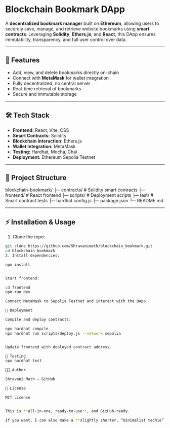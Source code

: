 # Blockchain Bookmark DApp

A **decentralized bookmark manager** built on **Ethereum**, allowing users to securely save, manage, and retrieve website bookmarks using **smart contracts**. Leveraging **Solidity**, **Ethers.js**, and **React**, this DApp ensures immutability, transparency, and full user control over data.

---

## 🚀 Features
- Add, view, and delete bookmarks directly on-chain  
- Connect with **MetaMask** for wallet integration  
- Fully decentralized, no central server  
- Real-time retrieval of bookmarks  
- Secure and immutable storage  

---

## 🛠 Tech Stack
- **Frontend:** React, Vite, CSS  
- **Smart Contracts:** Solidity  
- **Blockchain Interaction:** Ethers.js  
- **Wallet Integration:** MetaMask  
- **Testing:** Hardhat, Mocha, Chai  
- **Deployment:** Ethereum Sepolia Testnet  

---

## 📁 Project Structure

blockchain-bookmark/
├─ contracts/ # Solidity smart contracts
├─ frontend/ # React frontend
├─ scripts/ # Deployment scripts
├─ test/ # Smart contract tests
├─ hardhat.config.js
├─ package.json
└─ README.md


---

## ⚡ Installation & Usage
1. Clone the repo:
```bash
git clone https://github.com/Shravanimath/blockchain_bookmark.git
cd blockchain_bookmark
2. Install dependencies:

npm install


Start frontend:

cd frontend
npm run dev

Connect MetaMask to Sepolia Testnet and interact with the DApp.

🔧 Deployment

Compile and deploy contracts:

npx hardhat compile
npx hardhat run scripts/deploy.js --network sepolia


Update frontend with deployed contract address.

🧪 Testing
npx hardhat test

👨‍💻 Author

Shravani Math – GitHub

📄 License

MIT License


This is **all-in-one, ready-to-use**, and GitHub-ready.  

If you want, I can also make a **slightly shorter, “minimalist techie” version with badges and repo stats** so it looks extra sleek on GitHub. Do you want me to do that?
